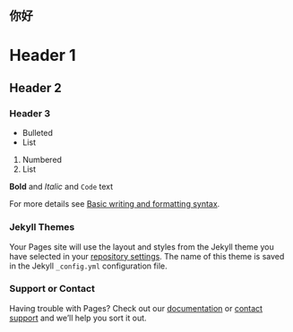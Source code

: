 ## 你好


#

# Header 1
## Header 2
### Header 3

- Bulleted
- List

1. Numbered
2. List

**Bold** and _Italic_ and `Code` text


For more details see [Basic writing and formatting syntax](https://www.bilibili.com/video/BV1q54y1q79w?p=21&spm_id_from=333.1007.top_right_bar_window_history.content.click).

### Jekyll Themes

Your Pages site will use the layout and styles from the Jekyll theme you have selected in your [repository settings](https://github.com/lxsir2002/lxsir2002/settings/pages). The name of this theme is saved in the Jekyll `_config.yml` configuration file.

### Support or Contact

Having trouble with Pages? Check out our [documentation](https://docs.github.com/categories/github-pages-basics/) or [contact support](https://support.github.com/contact) and we’ll help you sort it out.
